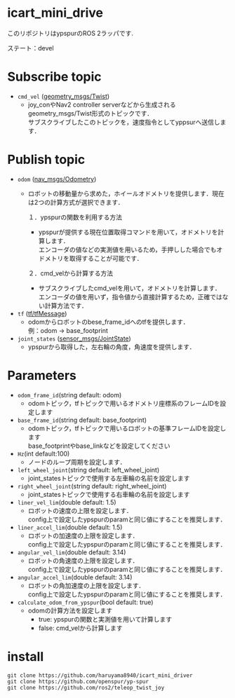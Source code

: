 # icart_mini_drive
このリポジトリはypspurのROS 2ラッパです.  


ステート：devel  

# Subscribe topic
- `cmd_vel` ([geometry_msgs/Twist](http://docs.ros.org/en/noetic/api/geometry_msgs/html/msg/Twist.html))
  - joy_conやNav2 controller serverなどから生成されるgeometry_msgs/Twist形式のトピックです．  
  サブスクライブしたこのトピックを，速度指令としてyppsurへ送信します．

# Publish topic
- `odom` ([nav_msgs/Odometry](http://docs.ros.org/en/noetic/api/nav_msgs/html/msg/Odometry.html))
  - ロボットの移動量から求めた，ホイールオドメトリを提供します．現在は2つの計算方式が選択できます． 
    
    １．ypspurの関数を利用する方法
     - ypspurが提供する現在位置取得コマンドを用いて，オドメトリを計算します．  
     エンコーダの値などの実測値を用いるため，手押しした場合でもオドメトリを取得することが可能です．
   
    ２．cmd_velから計算する方法
      - サブスクライブしたcmd_velを用いて，オドメトリを計算します．  
     エンコーダの値を用いず，指令値から直接計算するため，正確ではない計算方法です．
- `tf` ([tf/tfMessage](http://docs.ros.org/en/api/tf/html/msg/tfMessage.html))
  - odomからロボットのbese_frame_idへのtfを提供します．  
    例：odom → base_footprint
- `joint_states` ([sensor_msgs/JointState](http://docs.ros.org/en/melodic/api/sensor_msgs/html/msg/JointState.html))
  - ypspurから取得した，左右輪の角度，角速度を提供します． 
# Parameters
- `odom_frame_id`(string default: odom)
  - odomトピック，tfトピックで用いるオドメトリ座標系のフレームIDを設定します
- `base_frame_id`(string default: base_footprint)
  - odomトピック，tfトピックで用いるロボットの基準フレームIDを設定します  
  base_footprintやbase_linkなどを設定してください
- `Hz`(int default:100)
  - ノードのループ周期を設定します． 
- `left_wheel_joint`(string default: left_wheel_joint)
  - joint_statesトピックで使用する左車輪の名前を設定します 
- `right_wheel_joint`(string default: right_wheel_joint)
  - joint_statesトピックで使用する右車輪の名前を設定します 
- `liner_vel_lim`(double default: 1.5)
  - ロボットの速度の上限を設定します．  
  config上で設定したypspurのparamと同じ値にすることを推奨します．
- `liner_accel_lim`(double default: 1.5)
  - ロボットの加速度の上限を設定します．  
  config上で設定したypspurのparamと同じ値にすることを推奨します．
- `angular_vel_lim`(double default: 3.14)
  - ロボットの角速度の上限を設定します．  
  config上で設定したypspurのparamと同じ値にすることを推奨します．
- `angular_accel_lim`(double default: 3.14)
  - ロボットの角加速度の上限を設定します．  
  config上で設定したypspurのparamと同じ値にすることを推奨します．
- `calculate_odom_from_ypspur`(bool default: true)
  - odomの計算方法を設定します
    - true: ypspurの関数と実測値を用いて計算します
    - false: cmd_velから計算します
# install
```
git clone https://github.com/haruyama8940/icart_mini_driver
git clone https://github.com/openspur/yp-spur
git clone https://github.com/ros2/teleop_twist_joy
```
